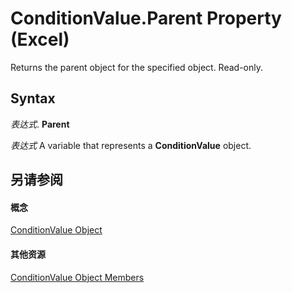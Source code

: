 
# ConditionValue.Parent Property (Excel)

Returns the parent object for the specified object. Read-only.


## Syntax

 _表达式_. **Parent**

 _表达式_ A variable that represents a **ConditionValue** object.


## 另请参阅


#### 概念


[ConditionValue Object](a39335db-4e0a-66aa-393b-3aa7e5268c00.md)
#### 其他资源


[ConditionValue Object Members](http://msdn.microsoft.com/library/59e72c1f-3e56-294b-408a-de7aba0ed331%28Office.15%29.aspx)